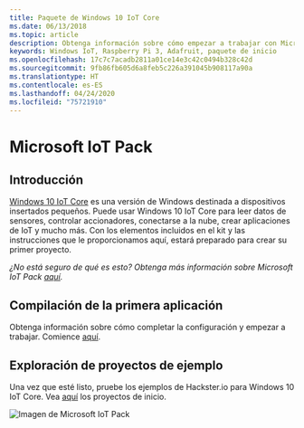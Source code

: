 ```yaml
---
title: Paquete de Windows 10 IoT Core
ms.date: 06/13/2018
ms.topic: article
description: Obtenga información sobre cómo empezar a trabajar con Microsoft IoT Pack.
keywords: Windows IoT, Raspberry Pi 3, Adafruit, paquete de inicio
ms.openlocfilehash: 17c7c7acadb2811a01ce14e3c42c0494b328c42d
ms.sourcegitcommit: 9fb86fb605d6a8feb5c226a391045b908117a90a
ms.translationtype: HT
ms.contentlocale: es-ES
ms.lasthandoff: 04/24/2020
ms.locfileid: "75721910"
---
```

# <a name="microsoft-iot-pack"></a>Microsoft IoT Pack

## <a name="overview"></a>Introducción
[Windows 10 IoT Core](../windows-iot-core.md) es una versión de Windows destinada a dispositivos insertados pequeños. Puede usar Windows 10 IoT Core para leer datos de sensores, controlar accionadores, conectarse a la nube, crear aplicaciones de IoT y mucho más. Con los elementos incluidos en el kit y las instrucciones que le proporcionamos aquí, estará preparado para crear su primer proyecto.

_¿No está seguro de qué es esto? Obtenga más información sobre Microsoft IoT Pack [aquí](https://www.adafruit.com/windows10iotpi2)._

## <a name="build-your-first-app"></a>Compilación de la primera aplicación

Obtenga información sobre cómo completar la configuración y empezar a trabajar. Comience [aquí](https://docs.microsoft.com/windows/iot-core/tutorials/quickstarter/devicesetup#using-the-iot-dashboard-raspberry-pi-minnowboard-nxp).

## <a name="explore-sample-projects"></a>Exploración de proyectos de ejemplo

Una vez que esté listo, pruebe los ejemplos de Hackster.io para Windows 10 IoT Core. Vea [aquí](https://github.com/ms-iot/adafruitsample/blob/master/README.md) los proyectos de inicio.

![Imagen de Microsoft IoT Pack](../media/adafruitkit/pack.jpg)
